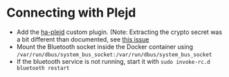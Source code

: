 # Connecting with Plejd

* Add the [ha-plejd](https://github.com/klali/ha-plejd) custom plugin. (Note: Extracting the crypto secret was a bit different than documented, see [this issue](https://github.com/klali/ha-plejd/issues/34)
* Mount the Bluetooth socket inside the Docker container using `/var/run/dbus/system_bus_socket:/var/run/dbus/system_bus_socket`
* If the bluetooth service is not running, start it with `sudo invoke-rc.d bluetooth restart`
